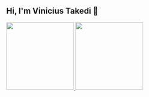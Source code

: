 ## Hi, I'm Vinicius Takedi :wave:

<div>
  <a href="https://github.com/seu-usuário-aqui">
  <img height="180em" src="https://github-readme-stats.vercel.app/api/top-langs/?username=viniciustakedi&layout=compact&langs_count=7&theme=dracula"/>
  <img height="180em" src="https://github-readme-stats.vercel.app/api?username=viniciustakedi&show_icons=true&theme=dracula&include_all_commits=true&count_private=true"/>
</div>
